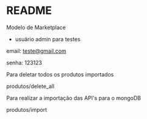 # README

Modelo de Marketplace

* usuário admin para testes

email: teste@gmail.com

senha: 123123



Para deletar todos os produtos importados

produtos/delete_all



Para realizar a importação das API's
para o mongoDB

produtos/import